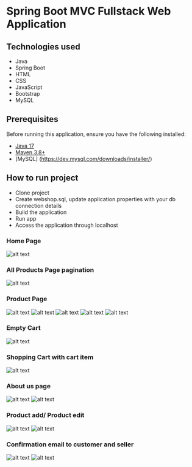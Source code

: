 # Spring Boot MVC Fullstack Web Application

## Technologies used
- Java
- Spring Boot
- HTML
- CSS
- JavaScript
- Bootstrap
- MySQL

## Prerequisites
Before running this application, ensure you have the following installed:
- [Java 17](https://www.oracle.com/java/technologies/javase-jdk17-downloads.html)
- [Maven 3.8+](https://maven.apache.org/install.html)
- [MySQL] (https://dev.mysql.com/downloads/installer/)

## How to run project
- Clone project
- Create webshop.sql, update application.properties with your db connection details
- Build the application
- Run app
- Access the application through localhost

### Home Page
![alt text](uploads/image.png)
### All Products Page pagination
![alt text](uploads/image-1.png)
### Product Page
![alt text](uploads/image-2.png)
![alt text](uploads/image-3.png)
![alt text](uploads/image-4.png)
![alt text](uploads/firstRev.png)
![alt text](uploads/firstRev-1.png)
### Empty Cart
![alt text](uploads/image-5.png)
### Shopping Cart with cart item
![alt text](uploads/image-6.png)
### About us page
![alt text](uploads/image-7.png)
![alt text](uploads/image-8.png)
### Product add/ Product edit
![alt text](uploads/image-9.png)
![alt text](uploads/editProduct.png)
### Confirmation email to customer and seller
![alt text](uploads/mail1.png)
![alt text](uploads/mail2.png)